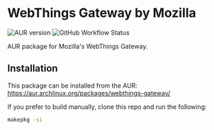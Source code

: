 # WebThings Gateway by Mozilla

![AUR version](https://img.shields.io/aur/version/webthings-gateway)
![GitHub Workflow Status](https://img.shields.io/github/workflow/status/mozilla-iot/gateway-aur/Build)

AUR package for Mozilla's WebThings Gateway.

## Installation

This package can be installed from the AUR: https://aur.archlinux.org/packages/webthings-gateway/

If you prefer to build manually, clone this repo and run the following:
```sh
makepkg -si
```

